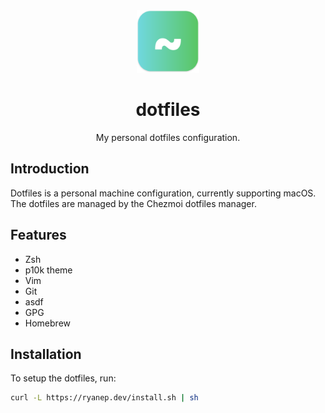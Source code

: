 <div align="center">
  <img width="100" height="100" alt="Dotfiles Icon" src="docs/icon.svg" />
  <h1>dotfiles</h1>
  <p>My personal dotfiles configuration.</p>
</div>

## Introduction

Dotfiles is a personal machine configuration, currently supporting macOS. The dotfiles are managed by the Chezmoi dotfiles manager.

## Features

- Zsh
- p10k theme
- Vim
- Git
- asdf
- GPG
- Homebrew

## Installation

To setup the dotfiles, run:

```sh
curl -L https://ryanep.dev/install.sh | sh
```

